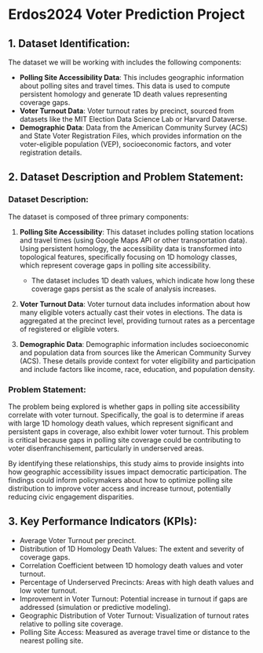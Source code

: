 # Erdos2024 Voter Prediction Project

## 1. Dataset Identification:
The dataset we will be working with includes the following components:
- **Polling Site Accessibility Data**: This includes geographic information about polling sites and travel times. This data is used to compute persistent homology and generate 1D death values representing coverage gaps.
- **Voter Turnout Data**: Voter turnout rates by precinct, sourced from datasets like the MIT Election Data Science Lab or Harvard Dataverse.
- **Demographic Data**: Data from the American Community Survey (ACS) and State Voter Registration Files, which provides information on the voter-eligible population (VEP), socioeconomic factors, and voter registration details.

## 2. Dataset Description and Problem Statement:

### Dataset Description:
The dataset is composed of three primary components:

1. **Polling Site Accessibility**: This dataset includes polling station locations and travel times (using Google Maps API or other transportation data). Using persistent homology, the accessibility data is transformed into topological features, specifically focusing on 1D homology classes, which represent coverage gaps in polling site accessibility.
   - The dataset includes 1D death values, which indicate how long these coverage gaps persist as the scale of analysis increases.

2. **Voter Turnout Data**: Voter turnout data includes information about how many eligible voters actually cast their votes in elections. The data is aggregated at the precinct level, providing turnout rates as a percentage of registered or eligible voters.

3. **Demographic Data**: Demographic information includes socioeconomic and population data from sources like the American Community Survey (ACS). These details provide context for voter eligibility and participation and include factors like income, race, education, and population density.

### Problem Statement:
The problem being explored is whether gaps in polling site accessibility correlate with voter turnout. Specifically, the goal is to determine if areas with large 1D homology death values, which represent significant and persistent gaps in coverage, also exhibit lower voter turnout. This problem is critical because gaps in polling site coverage could be contributing to voter disenfranchisement, particularly in underserved areas.

By identifying these relationships, this study aims to provide insights into how geographic accessibility issues impact democratic participation. The findings could inform policymakers about how to optimize polling site distribution to improve voter access and increase turnout, potentially reducing civic engagement disparities.

## 3. Key Performance Indicators (KPIs):
- Average Voter Turnout per precinct.
- Distribution of 1D Homology Death Values: The extent and severity of coverage gaps.
- Correlation Coefficient between 1D homology death values and voter turnout.
- Percentage of Underserved Precincts: Areas with high death values and low voter turnout.
- Improvement in Voter Turnout: Potential increase in turnout if gaps are addressed (simulation or predictive modeling).
- Geographic Distribution of Voter Turnout: Visualization of turnout rates relative to polling site coverage.
- Polling Site Access: Measured as average travel time or distance to the nearest polling site.
